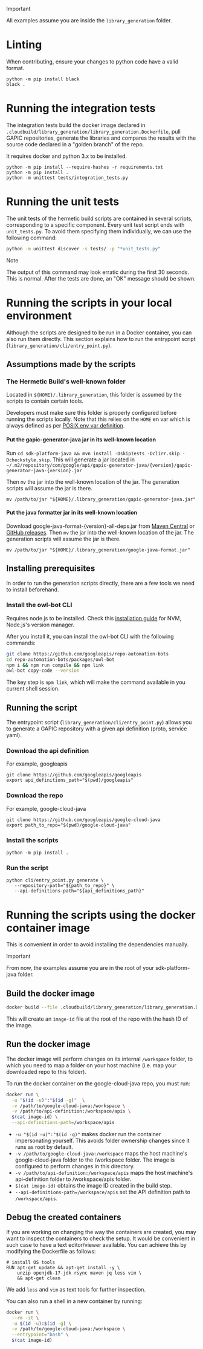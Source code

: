 > [!IMPORTANT]
> All examples assume you are inside the `library_generation` folder.


# Linting

When contributing, ensure your changes to python code have a valid format.

```
python -m pip install black
black .
```

# Running the integration tests

The integration tests build the docker image declared in
`.cloudbuild/library_generation/library_generation.Dockerfile`, pull GAPIC
repositories, generate the libraries and compares the results with the source
code declared in a "golden branch" of the repo.

It requires docker and python 3.x to be installed.

```
python -m pip install --require-hashes -r requirements.txt
python -m pip install .
python -m unittest tests/integration_tests.py
```

# Running the unit tests

The unit tests of the hermetic build scripts are contained in several scripts,
corresponding to a specific component.
Every unit test script ends with `unit_tests.py`.
To avoid them specifying them individually, we can use the following command:

```bash
python -m unittest discover -s tests/ -p "*unit_tests.py"
```

> [!NOTE]
> The output of this command may look erratic during the first 30 seconds.
> This is normal. After the tests are done, an "OK" message should be shown.

# Running the scripts in your local environment

Although the scripts are designed to be run in a Docker container, you can also
run them directly.
This section explains how to run the entrypoint script
(`library_generation/cli/entry_point.py`).

## Assumptions made by the scripts
### The Hermetic Build's well-known folder
Located in `${HOME}/.library_generation`, this folder is assumed by the scripts
to contain certain tools.

Developers must make sure this folder is properly configured before running the
scripts locally.
Note that this relies on the `HOME` en var which is always defined as per
[POSIX env var definition](https://pubs.opengroup.org/onlinepubs/9699919799/basedefs/V1_chap08.html).

#### Put the gapic-generator-java jar in its well-known location

Run `cd sdk-platform-java && mvn install -DskipTests -Dclirr.skip
-Dcheckstyle.skip`. 
This will generate a jar located in
`~/.m2/repository/com/google/api/gapic-generator-java/{version}/gapic-generator-java-{version}.jar`

Then `mv` the jar into the well-known location of the jar. 
The generation scripts will assume the jar is there.

```shell
mv /path/to/jar "${HOME}/.library_generation/gapic-generator-java.jar"
```

#### Put the java formatter jar in its well-known location

Download google-java-format-{version}-all-deps.jar from [Maven Central](https://central.sonatype.com/artifact/com.google.googlejavaformat/google-java-format)
or [GitHub releases](https://github.com/google/google-java-format/releases).
Then `mv` the jar into the well-known location of the jar.
The generation scripts will assume the jar is there.

```shell
mv /path/to/jar "${HOME}/.library_generation/google-java-format.jar"
```

## Installing prerequisites

In order to run the generation scripts directly, there are a few tools we
need to install beforehand.

### Install the owl-bot CLI

Requires node.js to be installed.
Check this [installation guide](https://github.com/nvm-sh/nvm?tab=readme-ov-file#install--update-script)
for NVM, Node.js's version manager.

After you install it, you can install the owl-bot CLI with the following
commands:
```bash
git clone https://github.com/googleapis/repo-automation-bots
cd repo-automation-bots/packages/owl-bot
npm i && npm run compile && npm link
owl-bot copy-code --version
```

The key step is `npm link`, which will make the command available in you current
shell session.


## Running the script
The entrypoint script (`library_generation/cli/entry_point.py`) allows you to
generate a GAPIC repository with a given api definition (proto, service yaml).

### Download the api definition
For example, googleapis
```
git clone https://github.com/googleapis/googleapis
export api_definitions_path="$(pwd)/googleapis"
```

### Download the repo
For example, google-cloud-java
```
git clone https://github.com/googleapis/google-cloud-java
export path_to_repo="$(pwd)/google-cloud-java"
```

### Install the scripts
```
python -m pip install .
```

### Run the script
```
python cli/entry_point.py generate \
   --repository-path="${path_to_repo}" \
   --api-definitions-path="${api_definitions_path}"
```


# Running the scripts using the docker container image
This is convenient in order to avoid installing the dependencies manually. 

> [!IMPORTANT]
> From now, the examples assume you are in the root of your sdk-platform-java
> folder.

## Build the docker image
```bash
docker build --file .cloudbuild/library_generation/library_generation.Dockerfile --iidfile image-id .
```

This will create an `image-id` file at the root of the repo with the hash ID of
the image.

## Run the docker image
The docker image will perform changes on its internal `/workspace` folder, 
to which you need to map a folder on your host machine (i.e. map your downloaded
repo to this folder).

To run the docker container on the google-cloud-java repo, you must run:
```bash
docker run \
  -u "$(id -u)":"$(id -g)"  \
  -v /path/to/google-cloud-java:/workspace \
  -v /path/to/api-definition:/workspace/apis \
  $(cat image-id) \
  --api-definitions-path=/workspace/apis
```

 * `-u "$(id -u)":"$(id -g)"` makes docker run the container impersonating
   yourself. This avoids folder ownership changes since it runs as root by
   default.
 * `-v /path/to/google-cloud-java:/workspace` maps the host machine's
   google-cloud-java folder to the /workspace folder. 
   The image is configured to perform changes in this directory.
 * `-v /path/to/api-definition:/workspace/apis` maps the host machine's
   api-definition folder to /workspace/apis folder.
 * `$(cat image-id)` obtains the image ID created in the build step.
 * `--api-definitions-path=/workspace/apis` set the API definition path to
   `/workspace/apis`.

## Debug the created containers
If you are working on changing the way the containers are created, you may want
to inspect the containers to check the setup.
It would be convenient in such case to have a text editor/viewer available. 
You can achieve this by modifying the Dockerfile as follows:

```docker
# install OS tools
RUN apt-get update && apt-get install -y \
	unzip openjdk-17-jdk rsync maven jq less vim \
	&& apt-get clean
```

We add `less` and `vim` as text tools for further inspection.

You can also run a shell in a new container by running:

```bash
docker run \
  --rm -it \
  -u $(id -u):$(id -g) \
  -v /path/to/google-cloud-java:/workspace \
  --entrypoint="bash" \
  $(cat image-id)
```
